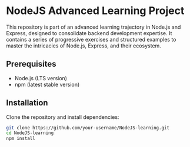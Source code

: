 # NodeJS Advanced Learning Project

This repository is part of an advanced learning trajectory in Node.js and Express, designed to consolidate backend development expertise. It contains a series of progressive exercises and structured examples to master the intricacies of Node.js, Express, and their ecosystem.

## Prerequisites
- Node.js (LTS version)
- npm (latest stable version)

## Installation
Clone the repository and install dependencies:
```bash
git clone https://github.com/your-username/NodeJS-learning.git
cd NodeJS-learning
npm install
